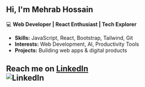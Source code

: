 ## Hi, I'm **Mehrab Hossain** 

💻 **Web Developer | React Enthusiast | Tech Explorer**  

-  **Skills:** JavaScript, React, Bootstrap, Tailwind, Git
-  **Interests:** Web Development, AI, Productivity Tools  
-  **Projects:** Building web apps & digital products  

 **Reach me on [LinkedIn](https://www.linkedin.com/in/dev-mehrab/)**  
**![LinkedIn](https://img.icons8.com/?size=32&id=tvG-nQ3s2hZL&format=png)**
---
